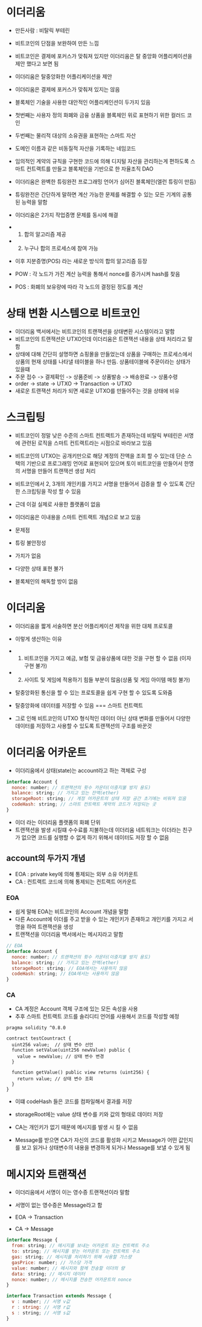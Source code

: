 # 이더리움

- 만든사람 : 비탈릭 부테린
- 비트코인의 단점을 보완하여 만든 느낌
- 비트코인은 결제에 포커스가 맞춰져 있지만 이더리움은 탈 중앙화 어플리케이션을 제안 했다고 보면 됨
- 이더리움은 탈중앙화한 어플리케이션을 제안
- 이더리움은 결제에 포커스가 맞춰져 있지는 않음
- 블록체인 기술을 사용한 대안적인 어플리케인션이 두가지 있음
- 첫번째는 사용자 정의 화폐와 금융 상품을 블록체인 위로 표현하기 위한 컬러드 코인
- 두번째는 물리적 대상의 소유권을 표현하는 스마트 자산
- 도메인 이름과 같은 비동질적 자산을 기록하는 네임코드
- 임의적인 계약의 규칙을 구현한 코드에 의해 디지털 자산을 관리하는게 편하도록 스마트 컨트랙트를 만들고 블록체인을 기반으로 한 자율조직 DAO
- 이더리움은 완벽한 튜링완전 프로그래밍 언어가 심어진 블록체인(엘런 튜링이 만듬)
- 튜링완전은 간단하게 말하면 계산 가능한 문제를 해결할 수 있는 모든 기계의 공통된 능력을 말함
- 이더리움은 2가지 작업증명 문제를 동시에 해결
- 1. 합의 알고리즘 제공
- 2. 누구나 합의 프로세스에 참여 가능

- 이후 지분증명(POS) 라는 새로운 방식의 합의 알고리즘 등장
- POW : 각 노드가 가진 계산 능력을 통해서 nonce를 증가시켜 hash를 찾음
- POS : 화폐의 보유량에 따라 각 노드의 결정된 정도를 계산

# 상태 변환 시스템으로 비트코인

- 이더리움 백서에서는 비트코인의 트랜잭션을 상태변환 시스템이라고 말함
- 비트코인의 트랜잭션은 UTXO인데 이더리움은 트랜잭션 내용을 상태 처리라고 말함
- 상태에 대해 간단히 설명하면 쇼핑몰을 만들었는데 상품을 구매하는 프로세스에서 상품의 현재 상태를 나타낼 테이블을 하나 만듬. 상품테이블에 주문이라는 상태가 있을떄
- 주문 접수 -> 결제확인 -> 상품준비 -> 상품발송 -> 배송완료 -> 상품수령
- order -> state -> UTXO -> Transaction -> UTXO
- 새로운 트랜잭션 처리가 되면 새로운 UTXO를 만들어주는 것을 상태에 비유

# 스크립팅

- 비트코인이 정말 낮은 수준의 스마트 컨트랙트가 존재하는데 비탈릭 부테린은 서명에 관련된 로직을 스마트 컨트랙트라는 시점으로 바라보고 있음
- 비트코인의 UTXO는 공개키만으로 해당 계정의 잔액을 조회 할 수 있는데 단순 스택의 기반으로 프로그래밍 언어로 표현되어 있으며 토이 비트코인을 만들어서 한명의 서명을 만들어 트랜잭션 생성 처리
- 비트코인에서 2, 3개의 개인키를 가지고 서명을 만들어서 검증을 할 수 있도록 간단한 스크립팅을 작성 할 수 있음
- 근데 이걸 실제로 사용한 플랫폼이 없음

- 이더리움은 이내용을 스마트 컨트랙트 개념으로 보고 있음

- 문제점
- 튜링 불안정성
- 가치가 없음
- 다양한 상태 표현 불가
- 블록체인의 해독할 방이 없음

# 이더리움

- 이더리움을 짧게 서술하면 분산 어플리케이션 제작을 위한 대체 프로토콜

- 이렇게 생산하는 이유
- 1. 비트코인을 가지고 예금, 보험 및 금융상품에 대한 것을 구현 할 수 없음 (이자 구현 불가)
- 2. 사이트 및 게임에 적용하기 힘들 부분이 많음(상품 및 게임 아이템 매칭 불가)

- 탈중앙화된 통신을 할 수 있는 프로토콜을 쉽게 구현 할 수 있도록 도와줌
- 탈중앙화에 데이터를 저장할 수 있음 === 스마트 컨트랙트

- 그로 인해 비트코인의 UTXO 형식적인 데이터 아닌 상태 변화를 만들어서 다양한 데이터를 저장하고 사용할 수 있도록 트랜잭션의 구조를 바꾼것

# 이더리움 어카운트

- 이더리움에서 상태(state)는 account라고 하는 객체로 구성

```javascript
interface Account {
  nonce: number; // 트랜잭션의 횟수 카운터(이중지불 방지 용도)
  balance: string; // 가지고 있는 잔액(ether)
  storageRoot: string; // 계정 어카운트의 상태 저장 공간 초기에는 비워져 있음
  codeHash: string; // 스마트 컨트랙트 계약의 코드가 저장되는 곳
}
```

- 이더 라는 이더리움 플랫폼의 화폐 단위
- 트랜잭션을 발생 시킬떄 수수료를 지불하는데 이더리움 네트워크는 이더라는 친구가 없으면 코드를 실행할 수 없게 하기 위해서 데이터도 저장 할 수 없음

## account의 두가지 개념

- EOA : private key에 의해 통제되는 외부 소유 어카운트
- CA : 컨트랙트 코드에 의해 통제되는 컨트랙트 어카운트

### EOA

- 쉽게 말해 EOA는 비트코인의 Account 개념을 말함
- 다른 Account에 이더를 주고 받을 수 있는 개인키가 존재하고 개인키를 가지고 서명을 하여 트랜잭션을 생성
- 트랜잭션을 이더리움 백서에서는 메시지라고 말함

```javascript
// EOA
interface Account {
  nonce: number; // 트랜잭션의 횟수 카운터(이중지불 방지 용도)
  balance: string; // 가지고 있는 잔액(ether)
  storageRoot: string; // EOA에서는 사용하지 않음
  codeHash: string; // EOA에서는 사용하지 않음
}
```

### CA

- CA 계정은 Account 객체 구조에 있는 모든 속성을 사용
- 추후 스마트 컨트랙트 코드를 솔리디티 언어를 사용해서 코드를 작성할 예정

```
pragma solidity ^0.8.0

contract testCountract {
  uint256 value;  // 상태 변수 선언
  function setValue(uint256 newValue) public {
    value = newValue; // 상태 변수 변경
  }

  function getValue() public view returns (uint256) {
    return value; // 상태 변수 조회
  }
}
```

- 이떄 codeHash 들은 코드를 컴파일해서 결과를 저장
- storageRoot에는 value 상태 변수를 키와 값의 형태로 데이터 저장

- CA는 개인키가 없기 때문에 메시지를 발생 시 킬 수 없음

- Message를 받으면 CA가 자신의 코드를 활성화 시키고 Message가 어떤 값인지를 보고 읽거나 상태변수의 내용을 변경하게 되거나 Message를 보낼 수 있게 됨

# 메시지와 트랜잭션

- 이더리움에서 서명이 이는 영수증 트랜잭션이라 말함
- 서명이 없는 영수증은 Message라고 함

- EOA -> Transaction
- CA -> Message

```javascript
interface Message {
  from: string; // 메시지를 보내는 어카운트 또는 컨트랙트 주소
  to: string; // 메시지를 받는 어카운트 또는 컨트랙트 주소
  gas: string; // 메시지를 처리하기 위해 사용할 가스량
  gasPrice: number; // 가스당 가격
  value: number; // 메시지와 함께 전송할 이더의 량
  data: string; // 메시지 데이터
  nonce: number; // 메시지를 전송한 어카운트의 nonce
}

interface Transaction extends Message {
  v : number; // 서명 v값
  r : string: // 서명 r값
  s : string; // 서명 s값
}

```
